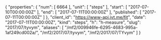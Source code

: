 {
  "properties": {
    "num": [
      6664
    ],
    "unit": [
      "steps"
    ],
    "start": [
      "2017-07-10T00:00:00Z"
    ],
    "end": [
      "2017-07-11T00:00:00Z"
    ],
    "published": [
      "2017-07-11T00:00:00Z"
    ]
  },
  "client_id": "https://www-api.jvt.me/fit",
  "date": "2017-07-11T00:00:00Z",
  "kind": "steps",
  "h": "h-measure",
  "slug": "2017/07/tyvym",
  "aliases": [
    "/mf2/009946fe-6295-4683-995a-1af249cd002a/",
    "/mf2/2017/07/tyvym",
    "/mf2/2017/07/TYvym"
  ]
}
